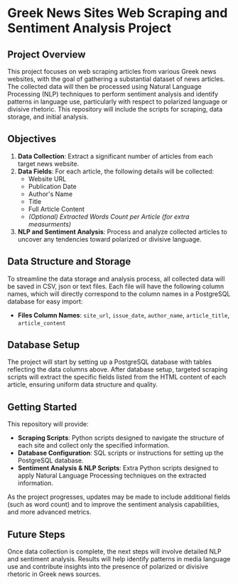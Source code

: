 # Greek News Sites Web Scraping and Sentiment Analysis Project

## Project Overview

This project focuses on web scraping articles from various Greek news websites, with the goal of gathering a substantial dataset of news articles. The collected data will then be processed using Natural Language Processing (NLP) techniques to perform sentiment analysis and identify patterns in language use, particularly with respect to polarized language or divisive rhetoric. This repository will include the scripts for scraping, data storage, and initial analysis.

## Objectives

1. **Data Collection**: Extract a significant number of articles from each target news website.
2. **Data Fields**: For each article, the following details will be collected:
   - Website URL
   - Publication Date
   - Author's Name
   - Title
   - Full Article Content
   - *(Optional) Extracted Words Count per Article (for extra measurments)*
3. **NLP and Sentiment Analysis**: Process and analyze collected articles to uncover any tendencies toward polarized or divisive language.

## Data Structure and Storage

To streamline the data storage and analysis process, all collected data will be saved in CSV, json or text files. Each file will have the following column names, which will directly correspond to the column names in a PostgreSQL database for easy import:
- **Files Column Names**: `site_url`, `issue_date`, `author_name`, `article_title`, `article_content`

## Database Setup

The project will start by setting up a PostgreSQL database with tables reflecting the data columns above. After database setup, targeted scraping scripts will extract the specific fields listed from the HTML content of each article, ensuring uniform data structure and quality.

## Getting Started

This repository will provide:
- **Scraping Scripts**: Python scripts designed to navigate the structure of each site and collect only the specified information.
- **Database Configuration**: SQL scripts or instructions for setting up the PostgreSQL database.
- **Sentiment Analysis & NLP Scripts**: Extra Python scripts designed to apply Natural Language Processing techniques on the extracted information.

As the project progresses, updates may be made to include additional fields (such as word count) and to improve the sentiment analysis capabilities, and more advanced metrics.

## Future Steps

Once data collection is complete, the next steps will involve detailed NLP and sentiment analysis. Results will help identify patterns in media language use and contribute insights into the presence of polarized or divisive rhetoric in Greek news sources.
